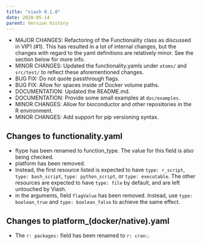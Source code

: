 ```yaml
---
title: "viash 0.1.0"
date: 2020-05-14
parent: Version history
---
```


  - MAJOR CHANGES: Refactoring of the Functionality class as discussed
    in VIP1 (\#1). This has resulted in a lot of internal changes, but
    the changes with regard to the yaml definitions are relatively
    minor. See the section below for more info.
  - MINOR CHANGES: Updated the functionality.yamls under `atoms/` and
    `src/test/` to reflect these aforementioned changes.
  - BUG FIX: Do not quote passthrough flags.
  - BUG FIX: Allow for spaces inside of Docker volume paths.
  - DOCUMENTATION: Updated the README.md.
  - DOCUMENTATION: Provide some small examples at `doc/examples`.
  - MINOR CHANGES: Allow for bioconductor and other repositories in the
    R environment.
  - MINOR CHANGES: Add support for pip versioning syntax.

## Changes to functionality.yaml

  - ftype has been renamed to function\_type. The value for this field
    is also being checked.
  - platform has been removed.
  - Instead, the first resource listed is expected to have `type:
    r_script`, `type: bash_script`, `type: python_script`, or `type:
    executable`. The other resources are expected to have `type: file`
    by default, and are left untouched by Viash.
  - in the arguments, field `flagValue` has been removed. Instead, use
    `type: boolean_true` and `type: boolean_false` to achieve the same
    effect.

## Changes to platform\_(docker/native).yaml

  - The `r: packages:` field has been renamed to `r: cran:`.
